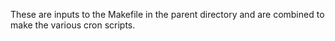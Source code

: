These are inputs to the Makefile in the parent directory and are combined to make
the various cron scripts.
